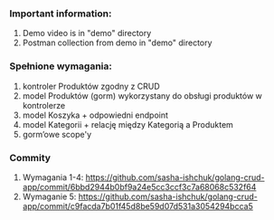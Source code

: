 ### Important information:
1. Demo video is in "demo" directory
2. Postman collection from demo in "demo" directory


### Spełnione wymagania:
1. kontroler Produktów zgodny z CRUD
2. model Produktów (gorm) wykorzystany do obsługi produktów w kontrolerze
3. model Koszyka + odpowiedni endpoint
4. model Kategorii + relację między Kategorią a Produktem
5. gorm’owe scope'y

### Commity
1. Wymagania 1-4: https://github.com/sasha-ishchuk/golang-crud-app/commit/6bbd2944b0bf9a24e5cc3ccf3c7a68068c532f64
2. Wymaganie 5: https://github.com/sasha-ishchuk/golang-crud-app/commit/c9facda7b01f45d8be59d07d531a3054294bcca5

